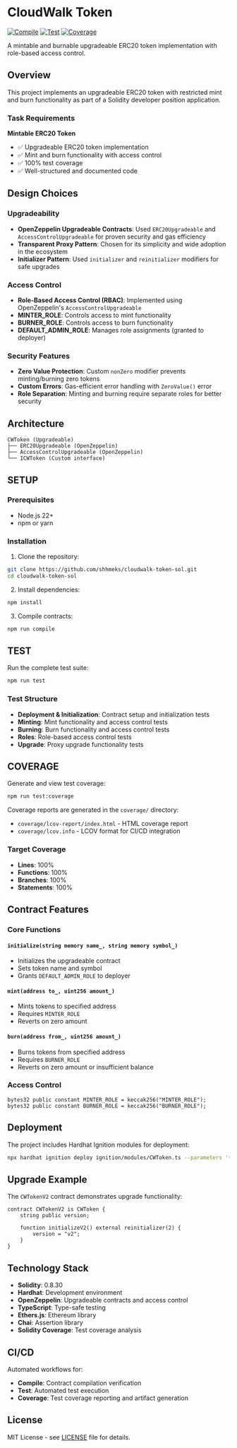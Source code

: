 # CloudWalk Token

[![Compile](https://github.com/shhmeks/cloudwalk-token-sol/workflows/Compile/badge.svg)](https://github.com/shhmeks/cloudwalk-token-sol/actions)
[![Test](https://github.com/shhmeks/cloudwalk-token-sol/workflows/Test/badge.svg)](https://github.com/shhmeks/cloudwalk-token-sol/actions)
[![Coverage](https://github.com/shhmeks/cloudwalk-token-sol/workflows/Coverage/badge.svg)](https://github.com/shhmeks/cloudwalk-token-sol/actions)

A mintable and burnable upgradeable ERC20 token implementation with role-based access control.

## Overview

This project implements an upgradeable ERC20 token with restricted mint and burn functionality as part of a Solidity developer position application.

### Task Requirements

**Mintable ERC20 Token**

- ✅ Upgradeable ERC20 token implementation
- ✅ Mint and burn functionality with access control
- ✅ 100% test coverage
- ✅ Well-structured and documented code

## Design Choices

### Upgradeability

- **OpenZeppelin Upgradeable Contracts**: Used `ERC20Upgradeable` and `AccessControlUpgradeable` for proven security and gas efficiency
- **Transparent Proxy Pattern**: Chosen for its simplicity and wide adoption in the ecosystem
- **Initializer Pattern**: Used `initializer` and `reinitializer` modifiers for safe upgrades

### Access Control

- **Role-Based Access Control (RBAC)**: Implemented using OpenZeppelin's `AccessControlUpgradeable`
- **MINTER_ROLE**: Controls access to mint functionality
- **BURNER_ROLE**: Controls access to burn functionality
- **DEFAULT_ADMIN_ROLE**: Manages role assignments (granted to deployer)

### Security Features

- **Zero Value Protection**: Custom `nonZero` modifier prevents minting/burning zero tokens
- **Custom Errors**: Gas-efficient error handling with `ZeroValue()` error
- **Role Separation**: Minting and burning require separate roles for better security

## Architecture

```
CWToken (Upgradeable)
├── ERC20Upgradeable (OpenZeppelin)
├── AccessControlUpgradeable (OpenZeppelin)
└── ICWToken (Custom interface)
```

## SETUP

### Prerequisites

- Node.js 22+
- npm or yarn

### Installation

1. Clone the repository:

```bash
git clone https://github.com/shhmeks/cloudwalk-token-sol.git
cd cloudwalk-token-sol
```

2. Install dependencies:

```bash
npm install
```

3. Compile contracts:

```bash
npm run compile
```

## TEST

Run the complete test suite:

```bash
npm run test
```

### Test Structure

- **Deployment & Initialization**: Contract setup and initialization tests
- **Minting**: Mint functionality and access control tests
- **Burning**: Burn functionality and access control tests
- **Roles**: Role-based access control tests
- **Upgrade**: Proxy upgrade functionality tests

## COVERAGE

Generate and view test coverage:

```bash
npm run test:coverage
```

Coverage reports are generated in the `coverage/` directory:

- `coverage/lcov-report/index.html` - HTML coverage report
- `coverage/lcov.info` - LCOV format for CI/CD integration

### Target Coverage

- **Lines**: 100%
- **Functions**: 100%
- **Branches**: 100%
- **Statements**: 100%

## Contract Features

### Core Functions

#### `initialize(string memory name_, string memory symbol_)`

- Initializes the upgradeable contract
- Sets token name and symbol
- Grants `DEFAULT_ADMIN_ROLE` to deployer

#### `mint(address to_, uint256 amount_)`

- Mints tokens to specified address
- Requires `MINTER_ROLE`
- Reverts on zero amount

#### `burn(address from_, uint256 amount_)`

- Burns tokens from specified address
- Requires `BURNER_ROLE`
- Reverts on zero amount or insufficient balance

### Access Control

```solidity
bytes32 public constant MINTER_ROLE = keccak256("MINTER_ROLE");
bytes32 public constant BURNER_ROLE = keccak256("BURNER_ROLE");
```

## Deployment

The project includes Hardhat Ignition modules for deployment:

```bash
npx hardhat ignition deploy ignition/modules/CWToken.ts --parameters '{"name": "CloudWalk Token", "symbol": "CWT"}'
```

## Upgrade Example

The `CWTokenV2` contract demonstrates upgrade functionality:

```solidity
contract CWTokenV2 is CWToken {
    string public version;

    function initializeV2() external reinitializer(2) {
        version = "v2";
    }
}
```

## Technology Stack

- **Solidity**: 0.8.30
- **Hardhat**: Development environment
- **OpenZeppelin**: Upgradeable contracts and access control
- **TypeScript**: Type-safe testing
- **Ethers.js**: Ethereum library
- **Chai**: Assertion library
- **Solidity Coverage**: Test coverage analysis

## CI/CD

Automated workflows for:

- **Compile**: Contract compilation verification
- **Test**: Automated test execution
- **Coverage**: Test coverage reporting and artifact generation

## License

MIT License - see [LICENSE](LICENSE) file for details.
